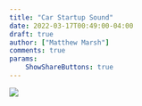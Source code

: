 ```yaml
---
title: "Car Startup Sound"
date: 2022-03-17T00:49:00-04:00
draft: true
author: ["Matthew Marsh"]
comments: true
params:
    ShowShareButtons: true
---
```

![](/images/banners/banner.png) 

